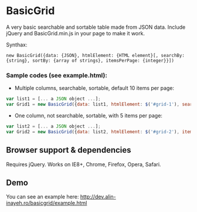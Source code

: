 BasicGrid
=========

A very basic searchable and sortable table made from JSON data. Include jQuery and BasicGrid.min.js in your page to make it work.

Synthax:

~~~
new BasicGrid({data: {JSON}, htmlElement: {HTML element}[, searchBy: {string}, sortBy: {array of strings}, itemsPerPage: {integer}}])
~~~

### Sample codes (see example.html):

- Multiple columns, searchable, sortable, default 10 items per page:

~~~javascript
var list1 = [... a JSON object ...];
var Grid1 = new BasicGrid({data: list1, htmlElement: $('#grid-1'), searchBy: 'name', sortBy: ['name', 'address']});
~~~

- One column, not searchable, sortable, with 5 items per page:

~~~javascript
var list2 = [... a JSON object ...];
var Grid2 = new BasicGrid({data: list2, htmlElement: $('#grid-2'), itemsPerPage: 5});
~~~

Browser support & dependencies
---

Requires jQuery. Works on IE8+, Chrome, Firefox, Opera, Safari.

Demo
---

You can see an example here: http://dev.alin-inayeh.ro/basicgrid/example.html

